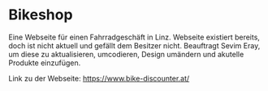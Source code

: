 # Bikeshop
Eine Webseite für einen Fahrradgeschäft in Linz. Webseite existiert bereits, doch ist nicht aktuell und gefällt dem Besitzer nicht. 
Beauftragt Sevim Eray, um diese zu aktualisieren, umcodieren, Design umändern und akutelle Produkte einzufügen.

Link zu der Webseite: https://www.bike-discounter.at/

